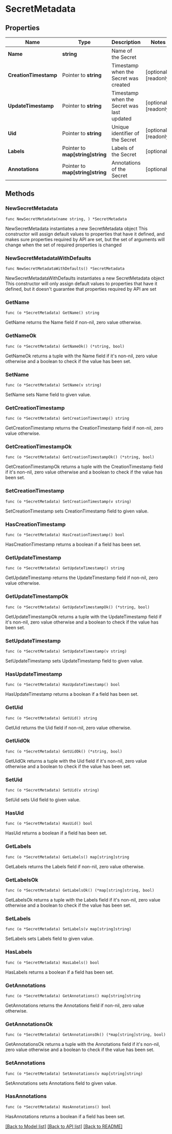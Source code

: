# SecretMetadata

## Properties

Name | Type | Description | Notes
------------ | ------------- | ------------- | -------------
**Name** | **string** | Name of the Secret | 
**CreationTimestamp** | Pointer to **string** | Timestamp when the Secret was created | [optional] [readonly] 
**UpdateTimestamp** | Pointer to **string** | Timestamp when the Secret was last updated | [optional] [readonly] 
**Uid** | Pointer to **string** | Unique identifier of the Secret | [optional] [readonly] 
**Labels** | Pointer to **map[string]string** | Labels of the Secret | [optional] 
**Annotations** | Pointer to **map[string]string** | Annotations of the Secret | [optional] 

## Methods

### NewSecretMetadata

`func NewSecretMetadata(name string, ) *SecretMetadata`

NewSecretMetadata instantiates a new SecretMetadata object
This constructor will assign default values to properties that have it defined,
and makes sure properties required by API are set, but the set of arguments
will change when the set of required properties is changed

### NewSecretMetadataWithDefaults

`func NewSecretMetadataWithDefaults() *SecretMetadata`

NewSecretMetadataWithDefaults instantiates a new SecretMetadata object
This constructor will only assign default values to properties that have it defined,
but it doesn't guarantee that properties required by API are set

### GetName

`func (o *SecretMetadata) GetName() string`

GetName returns the Name field if non-nil, zero value otherwise.

### GetNameOk

`func (o *SecretMetadata) GetNameOk() (*string, bool)`

GetNameOk returns a tuple with the Name field if it's non-nil, zero value otherwise
and a boolean to check if the value has been set.

### SetName

`func (o *SecretMetadata) SetName(v string)`

SetName sets Name field to given value.


### GetCreationTimestamp

`func (o *SecretMetadata) GetCreationTimestamp() string`

GetCreationTimestamp returns the CreationTimestamp field if non-nil, zero value otherwise.

### GetCreationTimestampOk

`func (o *SecretMetadata) GetCreationTimestampOk() (*string, bool)`

GetCreationTimestampOk returns a tuple with the CreationTimestamp field if it's non-nil, zero value otherwise
and a boolean to check if the value has been set.

### SetCreationTimestamp

`func (o *SecretMetadata) SetCreationTimestamp(v string)`

SetCreationTimestamp sets CreationTimestamp field to given value.

### HasCreationTimestamp

`func (o *SecretMetadata) HasCreationTimestamp() bool`

HasCreationTimestamp returns a boolean if a field has been set.

### GetUpdateTimestamp

`func (o *SecretMetadata) GetUpdateTimestamp() string`

GetUpdateTimestamp returns the UpdateTimestamp field if non-nil, zero value otherwise.

### GetUpdateTimestampOk

`func (o *SecretMetadata) GetUpdateTimestampOk() (*string, bool)`

GetUpdateTimestampOk returns a tuple with the UpdateTimestamp field if it's non-nil, zero value otherwise
and a boolean to check if the value has been set.

### SetUpdateTimestamp

`func (o *SecretMetadata) SetUpdateTimestamp(v string)`

SetUpdateTimestamp sets UpdateTimestamp field to given value.

### HasUpdateTimestamp

`func (o *SecretMetadata) HasUpdateTimestamp() bool`

HasUpdateTimestamp returns a boolean if a field has been set.

### GetUid

`func (o *SecretMetadata) GetUid() string`

GetUid returns the Uid field if non-nil, zero value otherwise.

### GetUidOk

`func (o *SecretMetadata) GetUidOk() (*string, bool)`

GetUidOk returns a tuple with the Uid field if it's non-nil, zero value otherwise
and a boolean to check if the value has been set.

### SetUid

`func (o *SecretMetadata) SetUid(v string)`

SetUid sets Uid field to given value.

### HasUid

`func (o *SecretMetadata) HasUid() bool`

HasUid returns a boolean if a field has been set.

### GetLabels

`func (o *SecretMetadata) GetLabels() map[string]string`

GetLabels returns the Labels field if non-nil, zero value otherwise.

### GetLabelsOk

`func (o *SecretMetadata) GetLabelsOk() (*map[string]string, bool)`

GetLabelsOk returns a tuple with the Labels field if it's non-nil, zero value otherwise
and a boolean to check if the value has been set.

### SetLabels

`func (o *SecretMetadata) SetLabels(v map[string]string)`

SetLabels sets Labels field to given value.

### HasLabels

`func (o *SecretMetadata) HasLabels() bool`

HasLabels returns a boolean if a field has been set.

### GetAnnotations

`func (o *SecretMetadata) GetAnnotations() map[string]string`

GetAnnotations returns the Annotations field if non-nil, zero value otherwise.

### GetAnnotationsOk

`func (o *SecretMetadata) GetAnnotationsOk() (*map[string]string, bool)`

GetAnnotationsOk returns a tuple with the Annotations field if it's non-nil, zero value otherwise
and a boolean to check if the value has been set.

### SetAnnotations

`func (o *SecretMetadata) SetAnnotations(v map[string]string)`

SetAnnotations sets Annotations field to given value.

### HasAnnotations

`func (o *SecretMetadata) HasAnnotations() bool`

HasAnnotations returns a boolean if a field has been set.


[[Back to Model list]](../README.md#documentation-for-models) [[Back to API list]](../README.md#documentation-for-api-endpoints) [[Back to README]](../README.md)


